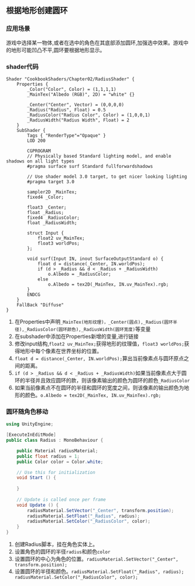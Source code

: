 ## 根据地形创建圆环

### 应用场景
游戏中选择某一物体,或者在选中的角色在其底部添加圆环,加强选中效果。游戏中的地形可能凹凸不平,圆环要根据地形显示。

### shader代码
```HLSL
Shader "CookbookShaders/Chapter02/RadiusShader" {
	Properties {
		_Color("Color", Color) = (1,1,1,1)
		_MainTex("Albedo (RGB)", 2D) = "white" {}
		
		_Center("Center", Vector) = (0,0,0,0)
		_Radius("Radius", Float) = 0.5
		_RadiusColor("Radius Color", Color) = (1,0,0,1)
		_RadiusWidth("Radius Width", Float) = 2
	}
	SubShader {
		Tags { "RenderType"="Opaque" }
		LOD 200
		
		CGPROGRAM
		// Physically based Standard lighting model, and enable shadows on all light types
		#pragma surface surf Standard fullforwardshadows

		// Use shader model 3.0 target, to get nicer looking lighting
		#pragma target 3.0

		sampler2D _MainTex;
		fixed4 _Color;

		float3 _Center;
		float _Radius;
		fixed4 _RadiusColor;
		float _RadiusWidth;

		struct Input {
			float2 uv_MainTex;
			float3 worldPos;
		};

		void surf(Input IN, inout SurfaceOutputStandard o) {
			float d = distance(_Center, IN.worldPos);
			if (d > _Radius && d < _Radius + _RadiusWidth)
				o.Albedo = _RadiusColor;
			else
				o.Albedo = tex2D(_MainTex, IN.uv_MainTex).rgb;
		}
		ENDCG
	} 
	FallBack "Diffuse"
}
```
1. 在Properties中声明```_MainTex(地形纹理)，_Center(圆点),_Radius(圆环半径),_RadiusColor(圆环颜色),_RadiusWidth(圆环宽度)```等变量
2. 在subshader中添加在Properties新增的变量,进行链接
3. 修改input结构,```float2 uv_MainTex;```获得地形的纹理值，```float3 worldPos;```获得地形中每个像素在世界坐标的位置。
4. ```float d = distance(_Center, IN.worldPos);```算出当前像素点与圆环原点之间的距离。
5. ```if (d > _Radius && d < _Radius + _RadiusWidth)```如果当前像素点大于圆环的半径并且效应圆环的款，则该像素输出的颜色为圆环的颜色```_RadiusColor```
6. 如果当前像素点不在圆环的半径和圆环的宽度之间，则该像素的输出颜色为地形的颜色。```o.Albedo = tex2D(_MainTex, IN.uv_MainTex).rgb;```


### 圆环随角色移动
```c#
using UnityEngine;

[ExecuteInEditMode]
public class Radius : MonoBehaviour {

    public Material radiusMaterial;
    public float radius = 1;
    public Color color = Color.white;

    // Use this for initialization
    void Start () {
	
	}
	
	// Update is called once per frame
	void Update () {
        radiusMaterial.SetVector("_Center", transform.position);
        radiusMaterial.SetFloat("_Radius", radius);
        radiusMaterial.SetColor("_RadiusColor", color);
    }
}
```
1. 创建Radius脚本，挂在角色实体上。
2. 设置角色的圆环的半径```radius```和颜色```color```
3. 设置圆环的中心为角色的位置。```radiusMaterial.SetVector("_Center", transform.position);```
4. 设置圆环的半径和颜色。```radiusMaterial.SetFloat("_Radius", radius); radiusMaterial.SetColor("_RadiusColor", color);```












